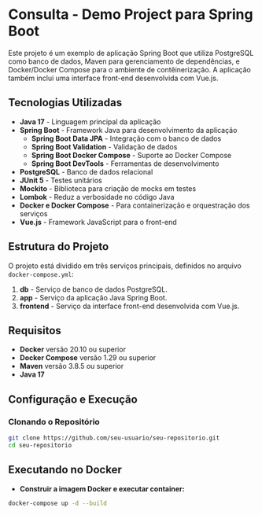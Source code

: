 # Consulta - Demo Project para Spring Boot

Este projeto é um exemplo de aplicação Spring Boot que utiliza PostgreSQL como banco de dados, Maven para gerenciamento de dependências, e Docker/Docker Compose para o ambiente de contêinerização. A aplicação também inclui uma interface front-end desenvolvida com Vue.js.

## Tecnologias Utilizadas

- **Java 17** - Linguagem principal da aplicação
- **Spring Boot** - Framework Java para desenvolvimento da aplicação
    - **Spring Boot Data JPA** - Integração com o banco de dados
    - **Spring Boot Validation** - Validação de dados
    - **Spring Boot Docker Compose** - Suporte ao Docker Compose
    - **Spring Boot DevTools** - Ferramentas de desenvolvimento
- **PostgreSQL** - Banco de dados relacional
- **JUnit 5** - Testes unitários
- **Mockito** - Biblioteca para criação de mocks em testes
- **Lombok** - Reduz a verbosidade no código Java
- **Docker e Docker Compose** - Para containerização e orquestração dos serviços
- **Vue.js** - Framework JavaScript para o front-end

## Estrutura do Projeto

O projeto está dividido em três serviços principais, definidos no arquivo `docker-compose.yml`:

1. **db** - Serviço de banco de dados PostgreSQL.
2. **app** - Serviço da aplicação Java Spring Boot.
3. **frontend** - Serviço da interface front-end desenvolvida com Vue.js.

## Requisitos

- **Docker** versão 20.10 ou superior
- **Docker Compose** versão 1.29 ou superior
- **Maven** versão 3.8.5 ou superior
- **Java 17**

## Configuração e Execução

### Clonando o Repositório

```bash
git clone https://github.com/seu-usuario/seu-repositorio.git
cd seu-repositorio
```

## Executando no Docker
- **Construir a imagem Docker e executar container:**
```bash
docker-compose up -d --build
```
